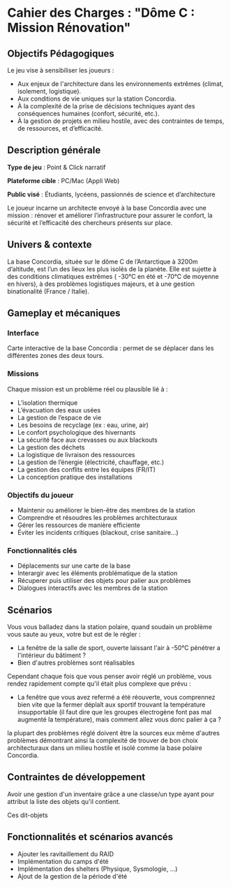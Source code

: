 # Cahier des Charges : "Dôme C : Mission Rénovation"

## Objectifs Pédagogiques

Le jeu vise à sensibiliser les joueurs :

- Aux enjeux de l'architecture dans les environnements extrêmes (climat, isolement, logistique).
- Aux conditions de vie uniques sur la station Concordia.
- À la complexité de la prise de décisions techniques ayant des conséquences humaines (confort, sécurité, etc.).
- À la gestion de projets en milieu hostile, avec des contraintes de temps, de ressources, et d’efficacité.

## Description générale

**Type de jeu** : Point & Click narratif

**Plateforme cible** : PC/Mac (Appli Web)

**Public visé** : Étudiants, lycéens, passionnés de science et d’architecture

Le joueur incarne un architecte envoyé à la base Concordia avec une mission :
rénover et améliorer l’infrastructure pour assurer le confort, la sécurité et l’efficacité des chercheurs présents sur place.

## Univers & contexte

La base Concordia, située sur le dôme C de l’Antarctique à 3200m d’altitude,
est l’un des lieux les plus isolés de la planète. Elle est sujette à des conditions climatiques extrêmes ( -30°C en été et -70°C de moyenne en hivers),
à des problèmes logistiques majeurs, et à une gestion binationalité (France / Italie).

## Gameplay et mécaniques

### Interface

Carte interactive de la base Concordia : permet de se déplacer dans les différentes zones des deux tours.

### Missions

Chaque mission est un problème réel ou plausible lié à :

- L’isolation thermique
- L’évacuation des eaux usées
- La gestion de l’espace de vie
- Les besoins de recyclage (ex : eau, urine, air)
- Le confort psychologique des hivernants
- La sécurité face aux crevasses ou aux blackouts
- La gestion des déchets
- La logistique de livraison des ressources
- La gestion de l’énergie (électricité, chauffage, etc.)
- La gestion des conflits entre les équipes (FR/IT)
- La conception pratique des installations

### Objectifs du joueur

- Maintenir ou améliorer le bien-être des membres de la station
- Comprendre et résoudres les problèmes architecturaux
- Gérer les ressources de manière efficiente
- Éviter les incidents critiques (blackout, crise sanitaire…)

### Fonctionnalités clés

- Déplacements sur une carte de la base
- Interargir avec les éléments problématique de la station
- Récuperer puis utiliser des objets pour palier aux problèmes
- Dialogues interactifs avec les membres de la station

## Scénarios

Vous vous balladez dans la station polaire, quand soudain un problème vous saute au yeux, votre but est de le régler :
 - La fenêtre de la salle de sport, ouverte laissant l'air à -50°C pénétrer a l'intérieur du bâtiment ?
 - Bien d'autres problèmes sont réalisables

Cependant chaque fois que vous penser avoir réglé un problème, vous rendez rapidement compte qu'il était plus complexe que prévu :
 - La fenêtre que vous avez refermé a été réouverte, vous comprennez bien vite que la fermer déplaît aux sportif trouvant la température insupportable (il faut dire que les groupes électrogène font pas mal augmenté la température), mais comment allez vous donc palier à ça ?

la plupart des problèmes réglé doivent être la sources eux même d'autres problèmes démontrant ainsi la complexité de trouver de bon choix architecturaux dans un milieu hostile et isolé comme la base polaire Concordia.

## Contraintes de développement

Avoir une gestion d'un inventaire grâce a une classe/un type ayant pour attribut la liste des objets qu'il contient.

Ces dit-objets

## Fonctionnalités et scénarios avancés

 - Ajouter les ravitaillement du RAID
 - Implémentation du camps d'été
 - Implémentation des shelters (Physique, Sysmologie, ...)
 - Ajout de la gestion de la période d'été
